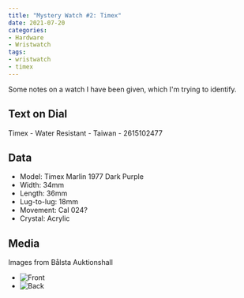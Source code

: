 ```yaml
---
title: "Mystery Watch #2: Timex"
date: 2021-07-20
categories:
- Hardware
- Wristwatch
tags:
- wristwatch
- timex
---
```


Some notes on a watch I have been given, which I'm trying to identify.

## Text on Dial
Timex - Water Resistant - Taiwan - 2615102477

## Data

* Model: Timex Marlin 1977 Dark Purple
* Width: 34mm
* Length: 36mm
* Lug-to-lug: 18mm
* Movement: Cal 024?
* Crystal: Acrylic

## Media

Images from Bålsta Auktionshall

* ![Front](https://balstaauktionshall.nu/images/custom/ProductTemplate/163493.jpg)
* ![Back](https://balstaauktionshall.nu/images/custom/ProductTemplate/163496.jpg)

